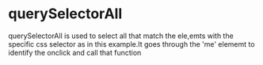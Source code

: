 # querySelectorAll
querySelectorAll is used to select all that match the ele,emts with the specific css selector as in this example.It goes through the 'me' elememt to identify the onclick and call that function
